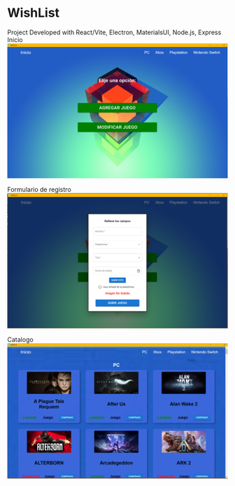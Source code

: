 # WishList

Project Developed with React/Vite, Electron, MaterialsUI, Node.js, Express
Inicio
![Cadena](https://github.com/ByPona/WishList/blob/main/Inicio.PNG)

Formulario de registro
![Cadena](https://github.com/ByPona/WishList/blob/main/Formulario.PNG)

Catalogo
![Cadena](https://github.com/ByPona/WishList/blob/main/Muestra.PNG)
